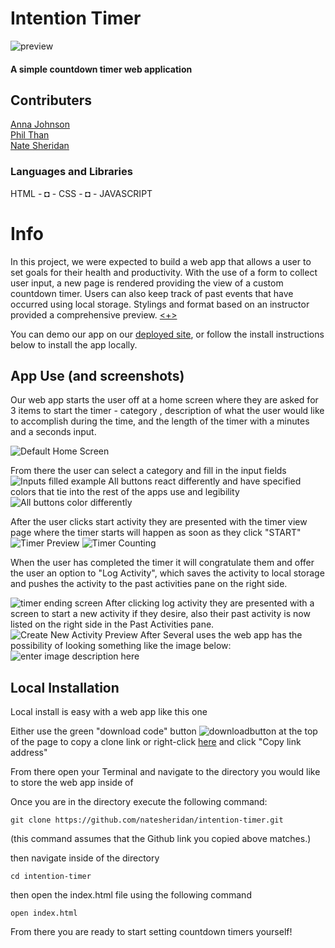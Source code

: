 # Intention Timer
![preview](https://i.imgur.com/X6GkQET.png)
#### A simple countdown timer web application
## Contributers

[Anna Johnson](https://github.com/annnuuuh)  
[Phil Than](https://github.com/pthan1)  
[Nate Sheridan](https://github.com/natesheridan)

### Languages and Libraries
HTML - ◘ - CSS - ◘ - JAVASCRIPT

# Info

In this project, we were expected to build a web app 
that allows a user to set goals for their health and productivity. With the use of a form to collect user input, a new page is rendered providing the view of a custom countdown timer. Users can also keep track of past events that have occurred using local storage. Stylings and format based on an instructor provided a comprehensive preview. [ <+> ](https://frontend.turing.edu/projects/module-1/intention-timer-group.html)

You can demo our app on our [deployed site](https://natesheridan.github.io/intention-timer/), or follow the install instructions below to install the app locally.

## App Use (and screenshots)
Our web app starts the user off at a home screen where they are asked for 3 items to start the timer - category , description of what the user would like to accomplish during the time, and the length of the timer with a minutes and a seconds input.

![Default Home Screen](https://i.imgur.com/V49nI5k.png)

From there the user can select a category and fill in the input fields
![Inputs filled example](https://i.imgur.com/ZubVvtt.png)
All buttons react differently and have specified colors that tie into the rest of the apps use and legibility 
![All buttons color differently](https://i.imgur.com/rSxkCkF.png)

After the user clicks start activity they are presented with the timer view page where the timer starts will happen as soon as they click "START"
![Timer Preview](https://i.imgur.com/oLNzRAm.png)
![Timer Counting](https://i.imgur.com/obIho5c.png)

When the user has completed the timer it will congratulate them and offer the user an option to "Log Activity", which saves the activity to local storage and pushes the activity to the past activities pane on the right side.

![timer ending screen](https://imgur.com/chCerM0.png)
After clicking log activity they are presented with a screen to start a new activity if they desire, also their past activity is now listed on the right side in the Past Activities pane.
![Create New Activity Preview](https://imgur.com/ANZMzZW.png)
After Several uses the web app has the possibility of looking something like the image below:
![enter image description here](https://i.imgur.com/X6GkQET.png)

## Local Installation
Local install is easy with a web app like this one

Either use the green "download code" button ![downloadbutton](https://imgur.com/lYy4FVP.png) at the top of the page to copy a clone link or right-click [here](https://github.com/natesheridan/intention-timer.git) and click "Copy link address"

From there open your Terminal and navigate to the directory you would like to store the web app inside of

Once you are in the directory execute the following command:

    git clone https://github.com/natesheridan/intention-timer.git
(this command assumes that the Github link you copied above matches.)

then navigate inside of the directory

    cd intention-timer
then open the index.html file using the following command

    open index.html

From there you are ready to start setting countdown timers yourself!


 
